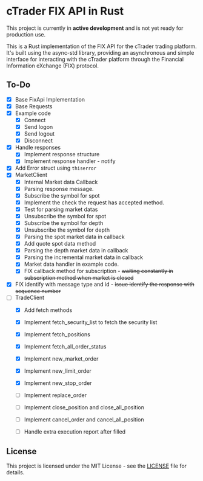 # cTrader FIX API in Rust

This project is currently in **active development** and is not yet ready for production use.

This is a Rust implementation of the FIX API for the cTrader trading platform. It's built using the async-std library, providing an asynchronous and simple interface for interacting with the cTrader platform through the Financial Information eXchange (FIX) protocol.


## To-Do 

- [x] Base FixApi Implementation
- [x] Base Requests
- [x] Example code
  - [x] Connect
  - [x] Send logon
  - [x] Send logout
  - [x] Disconnect
- [x] Handle responses
  - [x] Implement response structure
  - [x] Implement response handler - notify
- [x] Add Error struct using `thiserror`
- [x] MarketClient
  - [x] Internal Market data Callback 
  - [x] Parsing response message.
  - [x] Subscribe the symbol for spot 
  - [x] Implement the check the request has accepted method.
  - [x] Test for parsing market datas
  - [x] Unsubscribe the symbol for spot
  - [x] Subscribe the symbol for depth 
  - [x] Unsubscribe the symbol for depth 
  - [x] Parsing the spot market data in callback
  - [x] Add quote spot data method
  - [x] Parsing the depth market data in callback
  - [x] Parsing the incremental market data in callback
  - [x] Market data handler in example code.
  - [x] FIX callback method for subscription - ~~waiting constantly in subscription method when market is closed~~
- [x] FIX identify with message type and id - ~~issue identify the response with sequence number~~
- [ ] TradeClient
  - [x] Add fetch methods
  - [x] Implement fetch_security_list to fetch the security list
  - [x] Implement fetch_positions
  - [x] Implement fetch_all_order_status
  - [x] Implement new_market_order
  - [x] Implement new_limit_order
  - [x] Implement new_stop_order
  - [ ] Implement replace_order
  - [ ] Implement close_position and close_all_position
  - [ ] Implement cancel_order and cancel_all_position
  - [ ] Handle extra execution report after filled

	



## License
This project is licensed under the MIT License - see the [LICENSE](./LICENSE) file for details.
